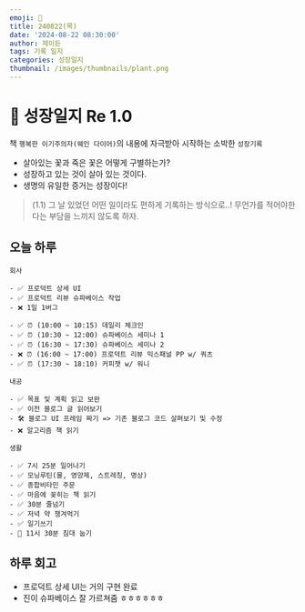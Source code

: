 ```yaml
---
emoji: 🌱
title: 240822(목)
date: '2024-08-22 08:30:00'
author: 제이든
tags: 기록 일지
categories: 성장일지
thumbnail: /images/thumbnails/plant.png
---
```


# 🌱 성장일지 Re 1.0

책 `행복한 이기주의자(웨인 다이어)`의 내용에 자극받아 시작하는 소박한 `성장기록`

- 살아있는 꽃과 죽은 꽃은 어떻게 구별하는가?
- 성장하고 있는 것이 살아 있는 것이다.
- 생명의 유일한 증거는 성장이다!

> (1.1) 그 날 있었던 어떤 일이라도 편하게 기록하는 방식으로..! 무언가를 적어야한다는 부담을 느끼지 않도록 하자.

## 오늘 하루

```plaintext
회사

- ✅ 프로덕트 상세 UI
- ✅ 프로덕트 리뷰 슈파베이스 작업
- ❌ 1일 1버그

- ✅ ⏰ (10:00 ~ 10:15) 데일리 체크인
- ✅ ⏰ (10:30 ~ 12:00) 슈파베이스 세미나 1
- ✅ ⏰ (16:30 ~ 17:30) 슈파베이스 세미나 2
- ❌ ⏰ (16:00 ~ 17:00) 프로덕트 리뷰 믹스패널 PP w/ 쿼츠
- ✅ ⏰ (17:30 ~ 18:10) 커피챗 w/ 워니

내공

- ✅ 목표 및 계획 읽고 보완
- ✅ 이전 블로그 글 읽어보기
- 🛠️ 블로그 UI 프레임 짜기 => 기존 블로그 코드 살펴보기 및 수정
- ❌ 알고리즘 책 읽기

생활

- ✅ 7시 25분 일어나기
- ✅ 모닝루틴(물, 영양제, 스트레칭, 명상)
- ✅ 종합비타민 주문
- ✅ 마음에 꽂히는 책 읽기
- ✅ 30분 줄넘기
- ✅ 저녁 약 챙겨먹기
- ✅ 일기쓰기
- 🌱 11시 30분 침대 눕기
```

## 하루 회고

- 프로덕트 상세 UI는 거의 구현 완료
- 진이 슈파베이스 잘 가르쳐줌 ㅎㅎㅎㅎㅎㅎ
